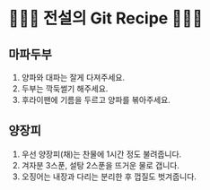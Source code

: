 # 👨🏻‍🍳 전설의 Git Recipe 👩🏻‍🍳

## 마파두부

1. 양파와 대파는 잘게 다져주세요.
2. 두부는 깍둑썰기 해주세요.
3. 후라이팬에 기름을 두르고 양파를 볶아주세요.

## 양장피

1. 우선 양장피(채)는 찬물에 1시간 정도 불려줍니다.
2. 겨자분 3스푼, 설탕 2스푼을 뜨거운 물로 갭니다.
3. 오징어는 내장과 다리는 분리한 후 껍질도 벗겨줍니다.
